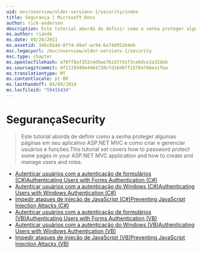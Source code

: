 ```yaml
---
uid: mvc/overview/older-versions-1/security/index
title: Segurança | Microsoft Docs
author: rick-anderson
description: Este tutorial aborda de definir como a senha proteger algumas páginas em seu aplicativo ASP.NET MVC e como criar e gerenciar usuários e funções.
ms.author: riande
ms.date: 09/28/2011
ms.assetid: 346c6b44-0ff4-49af-ac94-6e74d952b4eb
msc.legacyurl: /mvc/overview/older-versions-1/security
msc.type: chapter
ms.openlocfilehash: e70ff8af352c4d9ae76147741f3ce6dce2a32deb
ms.sourcegitcommit: 0f1119340e4464720cfd16d0ff15764746ea1fea
ms.translationtype: MT
ms.contentlocale: pt-BR
ms.lasthandoff: 04/09/2019
ms.locfileid: "59415434"
---
```

# <a name="security"></a><span data-ttu-id="6ee25-103">Segurança</span><span class="sxs-lookup"><span data-stu-id="6ee25-103">Security</span></span>

> <span data-ttu-id="6ee25-104">Este tutorial aborda de definir como a senha proteger algumas páginas em seu aplicativo ASP.NET MVC e como criar e gerenciar usuários e funções.</span><span class="sxs-lookup"><span data-stu-id="6ee25-104">This tutorial set covers how to password protect some pages in your ASP.NET MVC application and how to create and manage users and roles.</span></span>


- [<span data-ttu-id="6ee25-105">Autenticar usuários com a autenticação de formulários (C#)</span><span class="sxs-lookup"><span data-stu-id="6ee25-105">Authenticating Users with Forms Authentication (C#)</span></span>](authenticating-users-with-forms-authentication-cs.md)
- [<span data-ttu-id="6ee25-106">Autenticar usuários com a autenticação do Windows (C#)</span><span class="sxs-lookup"><span data-stu-id="6ee25-106">Authenticating Users with Windows Authentication (C#)</span></span>](authenticating-users-with-windows-authentication-cs.md)
- [<span data-ttu-id="6ee25-107">Impedir ataques de injeção de JavaScript (C#)</span><span class="sxs-lookup"><span data-stu-id="6ee25-107">Preventing JavaScript Injection Attacks (C#)</span></span>](preventing-javascript-injection-attacks-cs.md)
- [<span data-ttu-id="6ee25-108">Autenticar usuários com a autenticação de formulários (VB)</span><span class="sxs-lookup"><span data-stu-id="6ee25-108">Authenticating Users with Forms Authentication (VB)</span></span>](authenticating-users-with-forms-authentication-vb.md)
- [<span data-ttu-id="6ee25-109">Autenticar usuários com a autenticação do Windows (VB)</span><span class="sxs-lookup"><span data-stu-id="6ee25-109">Authenticating Users with Windows Authentication (VB)</span></span>](authenticating-users-with-windows-authentication-vb.md)
- [<span data-ttu-id="6ee25-110">Impedir ataques de injeção de JavaScript (VB)</span><span class="sxs-lookup"><span data-stu-id="6ee25-110">Preventing JavaScript Injection Attacks (VB)</span></span>](preventing-javascript-injection-attacks-vb.md)
